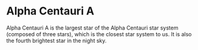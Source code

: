 # Alpha Centauri A

Alpha Centauri A is the largest star of the Alpha Centauri star system (composed
of three stars), which is the closest star system to us. It is also the fourth
brightest star in the night sky.

